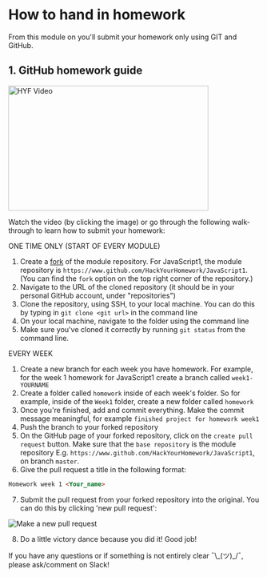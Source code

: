 # How to hand in homework

From this module on you'll submit your homework only using GIT and GitHub.

## 1. GitHub homework guide

<a href="http://www.youtube.com/watch?feature=player_embedded&v=CpYARPYGQU8" target="_blank"><img src="./assets/submit-homework.png" width="400" height="250" alt="HYF Video" /></a>

Watch the video (by clicking the image) or go through the following walk-through to learn how to submit your homework:

ONE TIME ONLY (START OF EVERY MODULE)

1. Create a [fork](https://help.github.com/en/articles/fork-a-repo) of the module repository. For JavaScript1, the module repository is `https://www.github.com/HackYourHomework/JavaScript1`. (You can find the `fork` option on the top right corner of the repository.)
2. Navigate to the URL of the cloned repository (it should be in your personal GitHub account, under "repositories")
3. Clone the repository, using SSH, to your local machine. You can do this by typing in `git clone <git url>` in the command line
4. On your local machine, navigate to the folder using the command line
5. Make sure you've cloned it correctly by running `git status` from the command line.

EVERY WEEK

1. Create a new branch for each week you have homework. For example, for the week 1 homework for JavaScript1 create a branch called `week1-YOURNAME`
2. Create a folder called `homework` inside of each week's folder. So for example, inside of the `Week1` folder, create a new folder called `homework`
3. Once you're finished, add and commit everything. Make the commit message meaningful, for example `finished project for homework week1`
4. Push the branch to your forked repository
5. On the GitHub page of your forked repository, click on the `create pull request` button. Make sure that the `base repository` is the module repository E.g. `https://www.github.com/HackYourHomework/JavaScript1`, on branch `master`.
6. Give the pull request a title in the following format:

```markdown
Homework week 1 <Your_name>
```

7. Submit the pull request from your forked repository into the original. You can do this by clicking 'new pull request':

![Make a new pull request](./assets/new-pull-request.png)

8. Do a little victory dance because you did it! Good job!

If you have any questions or if something is not entirely clear ¯\\\_(ツ)\_/¯, please ask/comment on Slack!
